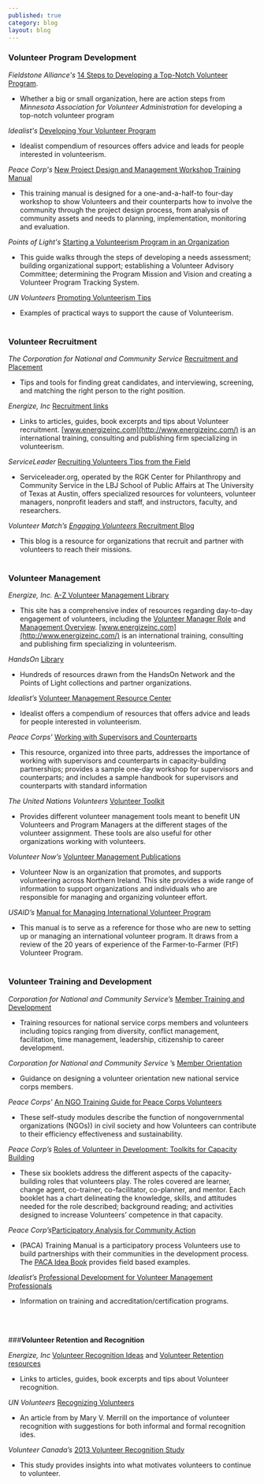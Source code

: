 ```yaml
---
published: true
category: blog
layout: blog
---
```


### **Volunteer Program Development**

_Fieldstone Alliance's_ [14 Steps to Developing a Top-Notch Volunteer Program](http://www.fieldstonealliance.org/client/tools_you_can_use/02-19-09_start_volunteer_program.cfm%22%20%5Cl%20%2211).

- Whether a big or small organization, here are action steps from _Minnesota Association for Volunteer Administration_ for developing a top-notch volunteer program


_Idealist's_ [Developing Your Volunteer Program](http://www.idealist.org/info/VolunteerMgmt/Developing)

- Idealist compendium of resources offers advice and leads for people interested in volunteerism.  

_Peace Corp's_ [New Project Design and Management Workshop Training Manual](http://collection.peacecorps.gov/cdm/singleitem/collection/p15105coll3/id/104/rec/78)

- This training manual is designed for a one-and-a-half-to four-day workshop to show Volunteers and their counterparts how to involve the community through the project design process, from analysis of community assets and needs to planning, implementation, monitoring and evaluation.


_Points of Light's_ [Starting a Volunteerism Program in an Organization](http://www.vaservice.org/uploads/public/Resource_Library/Nonprofit_Management/Volunteer_Recruitment_and_Management/01_Recruitment_and_Development/Starting_a_Volunteer_Program.pdf)

- This guide walks through the steps of developing a needs assessment; building organizational support; establishing a Volunteer Advisory Committee;
    determining the Program Mission and Vision and creating a Volunteer Program Tracking System.  

_UN Volunteers_ [Promoting Volunteerism Tips](http://www.worldvolunteerweb.org/resources/how-to-guides/support.html)

- Examples of practical ways to support the cause of Volunteerism.  
  <br>

### **Volunteer Recruitment**

_The Corporation for National and Community Service_ [Recruitment and Placement](https://www.nationalserviceresources.gov/recruitment-and-placement#.VJiZCF4bkA.)

- Tips and tools for finding great candidates, and interviewing, screening, and matching the right person to the right position.

_Energize, Inc_ [Recruitment links](https://www.energizeinc.com/how_tos_volunteer_management/recruitment)

- Links to articles, guides, book excerpts and tips about Volunteer recruitment. [www.energizeinc.com](http://www.energizeinc.com/) is an international training, consulting and publishing firm specializing in volunteerism.

_ServiceLeader_ [Recruiting Volunteers Tips from the Field](http://www.serviceleader.org/leaders/recruitingsub)

- Serviceleader.org, operated by the RGK Center for Philanthropy and Community Service in the LBJ School of Public Affairs at The University of Texas at Austin, offers specialized resources for volunteers, volunteer managers, nonprofit leaders and staff, and instructors, faculty, and researchers.

_Volunteer Match’s_ [_Engaging Volunteers_ Recruitment Blog](http://blogs.volunteermatch.org/engagingvolunteers/)

- This blog is a resource for organizations that recruit and partner with volunteers to reach their missions.  
  <br>

### **Volunteer Management**


_Energize, Inc._ [A-Z Volunteer Management Library](https://www.energizeinc.com/a-z)

- This site has a comprehensive index of resources regarding day-to-day engagement of volunteers, including the [Volunteer Manager Role](http://www.energizeinc.com/how_tos_volunteer_management/volunteer_resources_manager_role) and [Management Overview](http://www.energizeinc.com\how_tos_volunteer_management\volunteer_management_overview). [www.energizeinc.com](http://www.energizeinc.com/) is an international training, consulting and publishing firm specializing in volunteerism.

_HandsOn_ [Library](http://www.handsonnetwork.org/tools/library)

- Hundreds of resources drawn from the HandsOn Network and the Points of Light collections and partner organizations.

_Idealist’s_ [Volunteer Management Resource Center](http://www.idealist.org/info/VolunteerMgmt)

- Idealist offers a compendium of resources that offers advice and leads for people interested in volunteerism.

_Peace Corps'_ [Working with Supervisors and Counterparts](http://collection.peacecorps.gov/cdm/singleitem/collection/p15105coll3/id/31/rec/133)

- This resource, organized into three parts, addresses the importance of working with supervisors and counterparts in capacity-building partnerships;
    provides a sample one-day workshop for supervisors and counterparts; and includes a sample handbook for supervisors and counterparts with standard
    information

_The United Nations Volunteers_ [Volunteer Toolkit](http://www.unv.org/news-resources/resources/on-volunteerism/volunteer-toolkit.html)

- Provides different volunteer management tools meant to benefit UN Volunteers and Program Managers at the different stages of the volunteer assignment. These tools are also useful for other organizations working with volunteers.

_Volunteer Now’s_ [Volunteer Management Publications](http://www.volunteernow.co.uk/supporting-organisations/publications)

- Volunteer Now is an organization that promotes, and supports volunteering across Northern Ireland. This site provides a wide range of information to support organizations and individuals who are responsible for managing and organizing volunteer effort.

_USAID’s_ [Manual for Managing International Volunteer Program](http://vegaalliance.org/site/wp-content/uploads/2014/03/USAID-Managing-International-Volunteer-Programs.pdf)

- This manual is to serve as a reference for those who are new to setting up or managing an international volunteer program. It draws from a review of the 20
    years of experience of the Farmer-to-Farmer (FtF) Volunteer Program.  
  <br>

### **Volunteer Training and Development**

_Corporation for National and Community Service’s_ [Member Training and Development](http://www.nationalservice.gov/resources/member-and-volunteer-development)

- Training resources for national service corps members and volunteers including topics ranging from diversity, conflict management, facilitation, time
        management, leadership, citizenship to career development.<u></u>

_Corporation for National and Community Service_
        ’s [Member Orientation](https://www.nationalserviceresources.gov/member-orientation#.VJibD14bkA)

- Guidance on designing a volunteer orientation new national service corps members.

_Peace Corps'_ [An NGO Training Guide for Peace Corps Volunteers](http://collection.peacecorps.gov/cdm/singleitem/collection/p15105coll3/id/50/rec/79)
- These self-study modules describe the function of nongovernmental organizations (NGOs)) in civil society and how Volunteers can contribute to their efficiency effectiveness and sustainability.

_Peace Corp’s_
        [Roles of Volunteer in Development: Toolkits for Capacity Building](http://collection.peacecorps.gov/cdm/singleitem/collection/p15105coll3/id/94/rec/96)
- These six booklets address the different aspects of the capacity-building roles that volunteers play. The roles covered are learner, change agent, co-trainer, co-facilitator, co-planner, and mentor. Each booklet has a chart delineating the knowledge, skills, and attitudes needed for the role described; background reading; and activities designed to increase Volunteers’ competence in that capacity.

_Peace Corp’s_[Participatory Analysis for Community Action](http://collection.peacecorps.gov/cdm/singleitem/collection/p15105coll3/id/41/rec/30)
- (PACA) Training Manual is a participatory process Volunteers use to build partnerships with their communities in the development process. The    [PACA Idea Book](http://collection.peacecorps.gov/cdm/singleitem/collection/p15105coll3/id/60/rec/25) provides field based examples.<u></u>

_Idealist’s_ [Professional Development for Volunteer Management Professionals](http://www.idealist.org/info/VolunteerMgmt/ProfDevelopment)
- Information on training and accreditation/certification programs.

<br>
<br>

###**Volunteer Retention and Recognition**

_Energize, Inc_ [Volunteer Recognition Ideas](http://www.energizeinc.com/ideas.html)
        and [Volunteer Retention resources](https://www.energizeinc.com/how_tos_volunteer_management/retention)

- Links to articles, guides, book excerpts and tips about Volunteer recognition. 

_UN Volunteers_
        [Recognizing Volunteers](http://www.worldvolunteerweb.org/resources/how-to-guides/manage-volunteers/doc/recognizing-volunteers.html)

- An article from by Mary V. Merrill on the importance of volunteer recognition with suggestions for both informal and formal recognition ides.

_Volunteer Canada’s_
        [2013 Volunteer Recognition Study](http://volunteer.ca/content/2013-volunteer-recognition-study)

- This study provides insights into what motivates volunteers to continue to volunteer.

